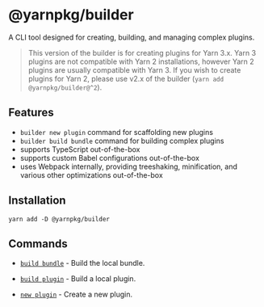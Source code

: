 # @yarnpkg/builder

A CLI tool designed for creating, building, and managing complex plugins.

> This version of the builder is for creating plugins for Yarn 3.x. Yarn 3 plugins are not compatible with Yarn 2 installations, however Yarn 2 plugins are usually compatible with Yarn 3. If you wish to create plugins for Yarn 2, please use v2.x of the builder (`yarn add @yarnpkg/builder@^2`).

## Features

- `builder new plugin` command for scaffolding new plugins
- `builder build bundle` command for building complex plugins
- supports TypeScript out-of-the-box
- supports custom Babel configurations out-of-the-box
- uses Webpack internally, providing treeshaking, minification, and various other optimizations out-of-the-box

## Installation

`yarn add -D @yarnpkg/builder`

## Commands

- [`build bundle`](https://yarnpkg.com/builder/cli/build/bundle) - Build the local bundle.

- [`build plugin`](https://yarnpkg.com/builder/cli/build/plugin) - Build a local plugin.

- [`new plugin`](https://yarnpkg.com/builder/cli/new/plugin) - Create a new plugin.
